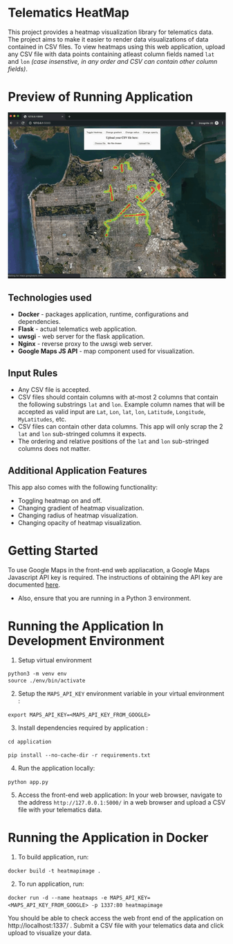 # Telematics HeatMap
This project provides a heatmap visualization library for telematics data. The project aims to make it easier to render data visualizations of data contained in CSV files. To view heatmaps using this web application, upload any CSV file with data points containing atleast column fields named `lat` and `lon` *(case insenstive, in any order and CSV can contain other column fields)*. 

# Preview of Running Application

![Preview of running application](demo.gif)

## Technologies used
* **Docker** - packages application, runtime, configurations and dependencies.
* **Flask** - actual telematics web application.
* **uwsgi** - web server for the flask application.
* **Nginx** - reverse proxy to the uwsgi web server.
* **Google Maps JS API** - map component used for visualization.

## Input Rules
* Any CSV file is accepted.
* CSV files should contain columns with at-most 2 columns that contain the following substrings `lat` and `lon`. Example column names that will be accepted as valid input are `Lat`, `Lon`, `lat`, `lon`, `Latitude`, `Longitude`, `MyLatitudes`, etc. 
* CSV files can contain other data columns. This app will only scrap the 2 `lat` and `lon` sub-stringed columns it expects.
* The ordering and relative positions of the `lat` and `lon` sub-stringed columns does not matter. 

## Additional Application Features
This app also comes with the following functionality:
* Toggling heatmap on and off.
* Changing gradient of heatmap visualization.
* Changing radius of heatmap visualization.
* Changing opacity of heatmap visualization.

# Getting Started

To use Google Maps in the front-end web appliacation, a Google Maps Javascript API key is required. The instructions of obtaining the API key are documented [here](https://developers.google.com/maps/documentation/javascript/get-api-key).

* Also, ensure that you are running in a Python 3 environment.

# Running the Application In Development Environment
1. Setup virtual environment
```
python3 -m venv env
source ./env/bin/activate
```

2. Setup the `MAPS_API_KEY` environment variable in your virtual environment :

`export MAPS_API_KEY=<MAPS_API_KEY_FROM_GOOGLE>`

3. Install dependencies required by application :

`cd application` 

`pip install --no-cache-dir -r requirements.txt`

4. Run the application locally:

`python app.py`

5. Access the front-end web application: 
In your web browser, navigate to the address `http://127.0.0.1:5000/` in a web browser and upload a CSV file with your telematics data. 

# Running the Application in Docker

1. To build application, run: 

`docker build -t heatmapimage .`

2. To run application, run: 

`docker run -d --name heatmaps -e MAPS_API_KEY=<MAPS_API_KEY_FROM_GOOGLE> -p 1337:80 heatmapimage`

You should be able to check access the web front end of the application on http://localhost:1337/ . Submit a CSV file with your telematics data and click upload to visualize your data.


